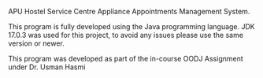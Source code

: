 APU Hostel Service Centre Appliance Appointments Management System.

This program is fully developed using the Java programming language.
JDK 17.0.3 was used for this project, to avoid any issues please use the same version or newer.

This program was developed as part of the in-course OODJ Assignment under Dr. Usman Hasmi